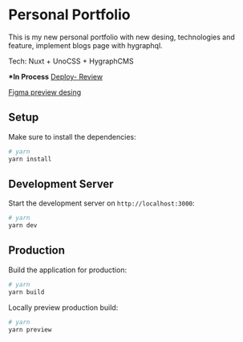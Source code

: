 # Personal Portfolio

This is my new personal portfolio with new desing, technologies and feature, implement blogs page with hygraphql.

Tech: Nuxt + UnoCSS + HygraphCMS

**\*In Process**
[Deploy- Review](www.crunux.me)

[Figma preview desing](https://www.figma.com/proto/Om2vbBeGzZqokXUODLfqJ7/Landing-Page---SPA?type=design&node-id=1-2&t=V8Q2jvprQqd1tDSl-0&scaling=min-zoom&page-id=0%3A1&starting-point-node-id=1%3A2&prev-org-id=external-teams)

## Setup

Make sure to install the dependencies:

```bash
# yarn
yarn install
```

## Development Server

Start the development server on `http://localhost:3000`:

```bash
# yarn
yarn dev

```

## Production

Build the application for production:

```bash
# yarn
yarn build
```

Locally preview production build:

```bash
# yarn
yarn preview

```

